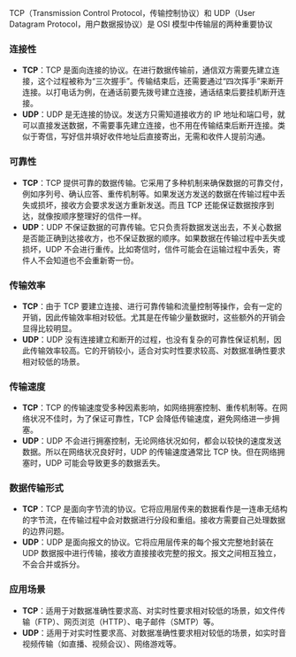 TCP（Transmission Control Protocol，传输控制协议）和 UDP（User Datagram Protocol，用户数据报协议）是 OSI 模型中传输层的两种重要协议
### 连接性
- **TCP**：TCP 是面向连接的协议。在进行数据传输前，通信双方需要先建立连接，这个过程被称为“三次握手”。传输结束后，还需要通过“四次挥手”来断开连接。以打电话为例，在通话前要先拨号建立连接，通话结束后要挂机断开连接。
- **UDP**：UDP 是无连接的协议。发送方只需知道接收方的 IP 地址和端口号，就可以直接发送数据，不需要事先建立连接，也不用在传输结束后断开连接。类似于寄信，写好信并填好收件地址后直接寄出，无需和收件人提前沟通。

### 可靠性
- **TCP**：TCP 提供可靠的数据传输。它采用了多种机制来确保数据的可靠交付，例如序列号、确认应答、重传机制等。如果发送方发送的数据在传输过程中丢失或损坏，接收方会要求发送方重新发送。而且 TCP 还能保证数据按序到达，就像按顺序整理好的信件一样。
- **UDP**：UDP 不保证数据的可靠传输。它只负责将数据发送出去，不关心数据是否能正确到达接收方，也不保证数据的顺序。如果数据在传输过程中丢失或损坏，UDP 不会进行重传。比如寄信时，信件可能会在运输过程中丢失，寄件人不会知道也不会重新寄一份。

### 传输效率
- **TCP**：由于 TCP 要建立连接、进行可靠传输和流量控制等操作，会有一定的开销，因此传输效率相对较低。尤其是在传输少量数据时，这些额外的开销会显得比较明显。
- **UDP**：UDP 没有连接建立和断开的过程，也没有复杂的可靠性保证机制，因此传输效率较高。它的开销较小，适合对实时性要求较高、对数据准确性要求相对较低的场景。

### 传输速度
- **TCP**：TCP 的传输速度受多种因素影响，如网络拥塞控制、重传机制等。在网络状况不佳时，为了保证可靠性，TCP 会降低传输速度，避免网络进一步拥塞。
- **UDP**：UDP 不会进行拥塞控制，无论网络状况如何，都会以较快的速度发送数据。所以在网络状况良好时，UDP 的传输速度通常比 TCP 快。但在网络拥塞时，UDP 可能会导致更多的数据丢失。

### 数据传输形式
- **TCP**：TCP 是面向字节流的协议。它将应用层传来的数据看作是一连串无结构的字节流，在传输过程中会对数据进行分段和重组。接收方需要自己处理数据的边界问题。
- **UDP**：UDP 是面向报文的协议。它将应用层传来的每个报文完整地封装在 UDP 数据报中进行传输，接收方直接接收完整的报文。报文之间相互独立，不会合并或拆分。

### 应用场景
- **TCP**：适用于对数据准确性要求高、对实时性要求相对较低的场景，如文件传输（FTP）、网页浏览（HTTP）、电子邮件（SMTP）等。
- **UDP**：适用于对实时性要求高、对数据准确性要求相对较低的场景，如实时音视频传输（如直播、视频会议）、网络游戏等。 